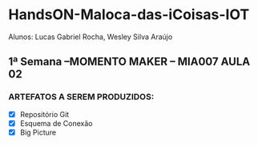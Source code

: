 # HandsON-Maloca-das-iCoisas-IOT
Alunos: Lucas Gabriel Rocha, Wesley Silva Araújo 

## 1ª Semana –MOMENTO MAKER – MIA007 AULA 02

### ARTEFATOS A SEREM PRODUZIDOS:

- [X] Repositório Git
- [x] Esquema de Conexão
- [X] Big Picture
